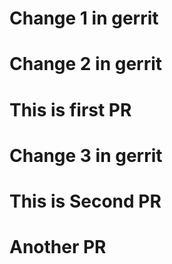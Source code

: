 # Change 1 in gerrit  
# Change 2 in gerrit  
# This is first PR
# Change 3 in gerrit  
# This is Second PR

# Another PR
